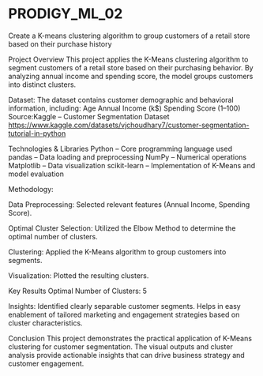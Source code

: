 # PRODIGY_ML_02
Create a K-means clustering algorithm to group customers of a retail store based on their purchase history

Project Overview
This project applies the K-Means clustering algorithm to segment customers of a retail store based on their purchasing behavior. By analyzing annual income and spending score, the model groups customers into distinct clusters. 

Dataset:
The dataset contains customer demographic and behavioral information, including:
Age
Annual Income (k$)
Spending Score (1–100)
Source:Kaggle – Customer Segmentation Dataset https://www.kaggle.com/datasets/vjchoudhary7/customer-segmentation-tutorial-in-python

Technologies & Libraries
Python – Core programming language used
pandas – Data loading and preprocessing
NumPy – Numerical operations
Matplotlib – Data visualization
scikit-learn – Implementation of K-Means and model evaluation

Methodology:

Data Preprocessing: Selected relevant features (Annual Income, Spending Score).

Optimal Cluster Selection: Utilized the Elbow Method to determine the optimal number of clusters.

Clustering: Applied the K-Means algorithm to group customers into segments.

Visualization: Plotted the resulting clusters.

Key Results
Optimal Number of Clusters: 5

Insights:
Identified clearly separable customer segments.
Helps in easy enablement of tailored marketing and engagement strategies based on cluster characteristics.

Conclusion
This project demonstrates the practical application of K-Means clustering for customer segmentation. The visual outputs and cluster analysis provide actionable insights that can drive business strategy and customer engagement.
